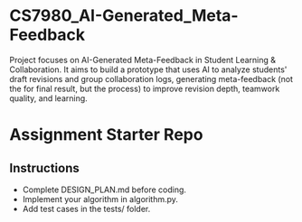# CS7980_AI-Generated_Meta-Feedback
Project focuses on AI-Generated Meta-Feedback in Student Learning &amp; Collaboration. It aims to build a prototype that uses AI to analyze students' draft revisions and group collaboration logs, generating meta-feedback (not the for final result, but the process) to improve revision depth, teamwork quality, and learning.  

# Assignment Starter Repo

## Instructions
- Complete DESIGN_PLAN.md before coding.
- Implement your algorithm in algorithm.py.
- Add test cases in the tests/ folder.
